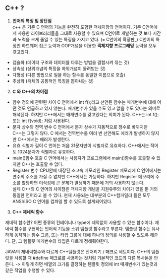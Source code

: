 ## C++ ?

1. **언어의 특징 및 장단점**  
c++ 은 기존 C 언어의 기능을 완전히 포함한 객체지향의 언어이다. 기존 C언어에서 사용한 라이브러리들을 그대로 사용할 수 있으며 C언어로 개발하는 것 보다 시간과 노력을 크게 줄일 수 있는 특징을 가지고 있다. (= C언어의 확장판_) 	C언어의 특징인 하드웨어 접근 능력과 OOP개념을 이용한 **객체지향 프로그래밍** 능력을 모두 갖고있다. 
 - 캡슐화 (데이터 구조와 데이터를 다루는 방법을 결합시켜 묶는 것)
 - 상속성 (상위개념의 특징을 하위개념이 물려받는 것)
 - 다형성 (다른 방법으로 일을 하는 함수를 동일한 이름으로 호출)
 - 추상화 (객체의 공통적인 특징을 뽑아내는 것)

2. **C 와 C++의 차이점**  

- 함수 정의에 관련된 차이
C 언어에서 int f();라고 선언된 함수는 매개변수에 대해 어떤 것도 언급하고 있지 않는다. 매개변수가 있을 수도 있고 없을 수도 있다는 의미로 해석된다. 하지만 C++에서는 매개변수를 갖고있다는 의미가 된다. C++는 int f();또는 int f(void); 처럼 사용된다.  
- 문자 상수와 전역 변수
C 언어에서 문자 상수가 자동적으로 정수로 바뀌지만 C++는 그렇지 않다. C 에서는 전역변수를 여러 번 선언해도 에러가 발생하지 않지만 C++에서는 에러가 발생한다.
   
- 유효 식별자 길이
C 언어는 처음 31문자만이 식별자로 유효하다. C++에서는 적어도 1024문자가 식별자로 유효하다.
   
- main()함수 호출
C 언어에서는 사용자가 프로그램에서 main()함수를 호출할 수 있지만 C++는 호출할 수 없다.
   
- Register 변수
CPU안에 내장된 초고속 메모리인 Register 메모리에 C 언어에서는 변수의 주소를 가질 수 없지만 C++에서는 가능하다. 하지만 Register 메모리에 주소를 할당하면 이식성에 큰 문제가 발생하기 때문에 거의 사용하지 않는다.
   
실제 C++와 C 언어의 차이점은 객체지향 개념을 지원유무의 차이가 있을 뿐 거의 동일한 언어라고 볼 수 있다. 현재 사용되는 대부분의 C++컴파일러 들은 모두 ANSI/ISO C 언어를 컴파일 할 수 있도록 설계되어있다.

3.  **C++ 제네릭 함수**  

제네릭 함수란?  어떤 종류의 컨테이너나 type에 제약없이 사용할 수 있는 함수이다. 제네릭 함수를 구현하는 언어적 기능을 소위 템플릿 함수라고 부른다. 템플릿 함수는 유사하게 동작하는 함수 그룹, 또는 타입 그룹에 대해 하나의 정의를 사용할 수 있도록 해준다. 단, 그 템플릿 매개변수의 타입은 다르게 정해줘야한다.  

JAVA의 제네릭함수와 다르게 C++템플릿은 전처리기 / 매크로 세트이다. C++의 템플릿을 사용할 때 #define 매크로를 사용하는 것처럼 기본적인 코드의 다른 복사본을 만든다. -> 이렇게 하면 배열의 크기를 결정하는 템플릿 정의에 int 매개변수가 있는것과 같은 작업을 수행할 수 있다. 